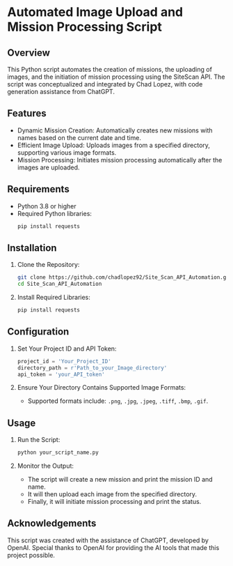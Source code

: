 # Automated Image Upload and Mission Processing Script

## Overview

This Python script automates the creation of missions, the uploading of images, and the initiation of mission processing using the SiteScan API. The script was conceptualized and integrated by Chad Lopez, with code generation assistance from ChatGPT.

## Features

- Dynamic Mission Creation: Automatically creates new missions with names based on the current date and time.
- Efficient Image Upload: Uploads images from a specified directory, supporting various image formats.
- Mission Processing: Initiates mission processing automatically after the images are uploaded.

## Requirements

- Python 3.8 or higher
- Required Python libraries:
    ```python
    pip install requests
    ```

## Installation

1. Clone the Repository:
    ```bash
    git clone https://github.com/chadlopez92/Site_Scan_API_Automation.git
    cd Site_Scan_API_Automation
    ```

2. Install Required Libraries:
    ```bash
    pip install requests
    ```

## Configuration

1. Set Your Project ID and API Token:
    ```python
    project_id = 'Your_Project_ID'
    directory_path = r'Path_to_your_Image_directory'
    api_token = 'your_API_token'
    ```

2. Ensure Your Directory Contains Supported Image Formats:
    - Supported formats include: `.png`, `.jpg`, `.jpeg`, `.tiff`, `.bmp`, `.gif`.

## Usage

1. Run the Script:
    ```bash
    python your_script_name.py
    ```

2. Monitor the Output:
    - The script will create a new mission and print the mission ID and name.
    - It will then upload each image from the specified directory.
    - Finally, it will initiate mission processing and print the status.
  
## Acknowledgements

This script was created with the assistance of ChatGPT, developed by OpenAI. Special thanks to OpenAI for providing the AI tools that made this project possible.

